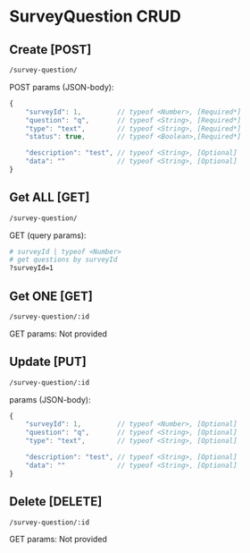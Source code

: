 # SurveyQuestion CRUD

## Create [POST]

```bash
/survey-question/
```

POST params (JSON-body):
```js
{
    "surveyId": 1,         // typeof <Number>, [Required*]
    "question": "q",       // typeof <String>, [Required*]
    "type": "text",        // typeof <String>, [Required*]
    "status": true,        // typeof <Boolean>,[Required*]

    "description": "test", // typeof <String>, [Optional]
    "data": ""             // typeof <String>, [Optional]
}
```

## Get ALL [GET]

```bash
/survey-question/
```

GET (query params):

```bash
# surveyId | typeof <Number>
# get questions by surveyId
?surveyId=1
```

## Get ONE [GET]

```bash
/survey-question/:id
```

GET params: Not provided

## Update [PUT]

```bash
/survey-question/:id
```

params (JSON-body):
```js
{
    "surveyId": 1,         // typeof <Number>, [Optional]
    "question": "q",       // typeof <String>, [Optional]
    "type": "text",        // typeof <String>, [Optional]

    "description": "test", // typeof <String>, [Optional]
    "data": ""             // typeof <String>, [Optional]
}
```

## Delete [DELETE]

```bash
/survey-question/:id
```

GET params: Not provided